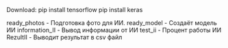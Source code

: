 Download:
    pip install tensorflow
    pip install keras


ready_photos - Подготовка фото для ИИ. 
ready_model - Создаёт модель ИИ
information_II - Вывод информации от ИИ
test_ii - Процент работы ИИ
RezultII - Выводит результат в csv файл

